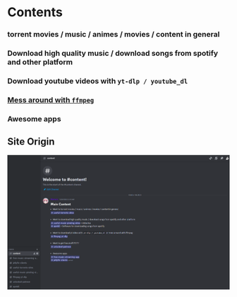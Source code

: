 # Contents 

### torrent movies / music / animes / movies / content in general


### Download high quality music / download songs from spotify and other platform

### Download youtube videos with `yt-dlp / youtube_dl`

### [Mess around with `ffmpeg`](ffmpeg/ffmpeg.md)

### Awesome apps


## Site Origin

![A icture from a Discord server](dcog.png)